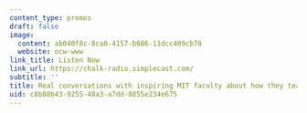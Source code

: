 ```yaml
---
content_type: promos
draft: false
image:
  content: ab040f8c-8ca0-4157-b686-11dcc409cb78
  website: ocw-www
link_title: Listen Now
link_url: https://chalk-radio.simplecast.com/
subtitle: ''
title: Real conversations with inspiring MIT faculty about how they teach.
uid: c8b88b43-9255-48a3-a7dd-8855e234e675
---
```

